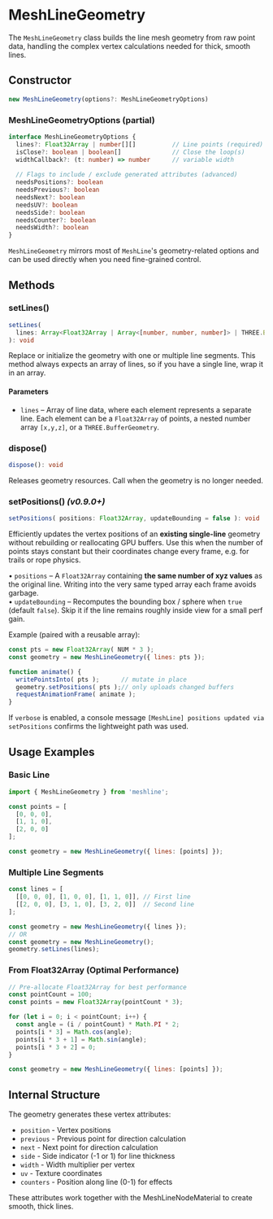 # MeshLineGeometry

The `MeshLineGeometry` class builds the line mesh geometry from raw point data, handling the complex vertex calculations needed for thick, smooth lines.

## Constructor

```ts
new MeshLineGeometry(options?: MeshLineGeometryOptions)
```

### MeshLineGeometryOptions (partial)

```ts
interface MeshLineGeometryOptions {
  lines?: Float32Array | number[][]          // Line points (required)
  isClose?: boolean | boolean[]              // Close the loop(s)
  widthCallback?: (t: number) => number      // variable width
   
  // Flags to include / exclude generated attributes (advanced)
  needsPositions?: boolean
  needsPrevious?: boolean
  needsNext?: boolean
  needsUV?: boolean
  needsSide?: boolean
  needsCounter?: boolean
  needsWidth?: boolean
}
```

`MeshLineGeometry` mirrors most of `MeshLine`'s geometry-related options and can be used directly when you need fine-grained control.

## Methods

### setLines()

```ts
setLines(
  lines: Array<Float32Array | Array<[number, number, number]> | THREE.BufferGeometry>
): void
```

Replace or initialize the geometry with one or multiple line segments. This method always expects an array of lines, so if you have a single line, wrap it in an array.

#### Parameters

- `lines` – Array of line data, where each element represents a separate line. Each element can be a `Float32Array` of points, a nested number array `[x,y,z]`, or a `THREE.BufferGeometry`.

### dispose()

```ts
dispose(): void
```

Releases geometry resources. Call when the geometry is no longer needed.

### setPositions()  _(v0.9.0+)_

```ts
setPositions( positions: Float32Array, updateBounding = false ): void
```

Efficiently updates the vertex positions of an **existing single-line** geometry without rebuilding or reallocating GPU buffers.  Use this when the number of points stays constant but their coordinates change every frame, e.g. for trails or rope physics.

• `positions` – A `Float32Array` containing **the same number of xyz values** as the original line.  Writing into the very same typed array each frame avoids garbage.  
• `updateBounding` – Recomputes the bounding box / sphere when `true` (default `false`).  Skip it if the line remains roughly inside view for a small perf gain.

Example (paired with a reusable array):

```js
const pts = new Float32Array( NUM * 3 );
const geometry = new MeshLineGeometry({ lines: pts });

function animate() {
  writePointsInto( pts );      // mutate in place
  geometry.setPositions( pts );// only uploads changed buffers
  requestAnimationFrame( animate );
}
```

If `verbose` is enabled, a console message `[MeshLine] positions updated via setPositions` confirms the lightweight path was used.

## Usage Examples

### Basic Line

```javascript
import { MeshLineGeometry } from 'meshline';

const points = [
  [0, 0, 0],
  [1, 1, 0],
  [2, 0, 0]
];

const geometry = new MeshLineGeometry({ lines: [points] });
```

### Multiple Line Segments

```javascript
const lines = [
  [[0, 0, 0], [1, 0, 0], [1, 1, 0]], // First line
  [[2, 0, 0], [3, 1, 0], [3, 2, 0]]  // Second line
];

const geometry = new MeshLineGeometry({ lines });
// OR
const geometry = new MeshLineGeometry();
geometry.setLines(lines);
```

### From Float32Array (Optimal Performance)

```javascript
// Pre-allocate Float32Array for best performance
const pointCount = 100;
const points = new Float32Array(pointCount * 3);

for (let i = 0; i < pointCount; i++) {
  const angle = (i / pointCount) * Math.PI * 2;
  points[i * 3] = Math.cos(angle);
  points[i * 3 + 1] = Math.sin(angle);
  points[i * 3 + 2] = 0;
}

const geometry = new MeshLineGeometry({ lines: [points] });
```

## Internal Structure

The geometry generates these vertex attributes:

- `position` - Vertex positions
- `previous` - Previous point for direction calculation
- `next` - Next point for direction calculation  
- `side` - Side indicator (-1 or 1) for line thickness
- `width` - Width multiplier per vertex
- `uv` - Texture coordinates
- `counters` - Position along line (0-1) for effects

These attributes work together with the MeshLineNodeMaterial to create smooth, thick lines. 